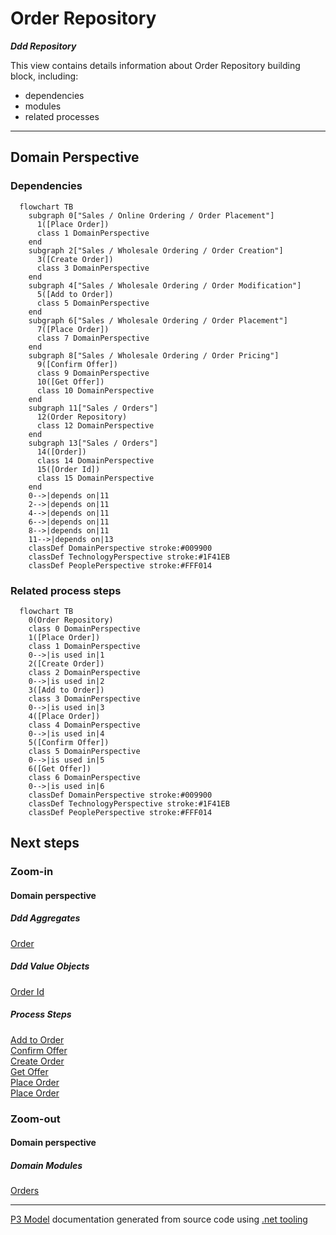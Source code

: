 ﻿
# Order Repository

***Ddd Repository***  

This view contains details information about Order Repository building block, including:
- dependencies
- modules
- related processes  

---



## Domain Perspective


### Dependencies

```mermaid
  flowchart TB
    subgraph 0["Sales / Online Ordering / Order Placement"]
      1([Place Order])
      class 1 DomainPerspective
    end
    subgraph 2["Sales / Wholesale Ordering / Order Creation"]
      3([Create Order])
      class 3 DomainPerspective
    end
    subgraph 4["Sales / Wholesale Ordering / Order Modification"]
      5([Add to Order])
      class 5 DomainPerspective
    end
    subgraph 6["Sales / Wholesale Ordering / Order Placement"]
      7([Place Order])
      class 7 DomainPerspective
    end
    subgraph 8["Sales / Wholesale Ordering / Order Pricing"]
      9([Confirm Offer])
      class 9 DomainPerspective
      10([Get Offer])
      class 10 DomainPerspective
    end
    subgraph 11["Sales / Orders"]
      12(Order Repository)
      class 12 DomainPerspective
    end
    subgraph 13["Sales / Orders"]
      14([Order])
      class 14 DomainPerspective
      15([Order Id])
      class 15 DomainPerspective
    end
    0-->|depends on|11
    2-->|depends on|11
    4-->|depends on|11
    6-->|depends on|11
    8-->|depends on|11
    11-->|depends on|13
    classDef DomainPerspective stroke:#009900
    classDef TechnologyPerspective stroke:#1F41EB
    classDef PeoplePerspective stroke:#FFF014
```

### Related process steps

```mermaid
  flowchart TB
    0(Order Repository)
    class 0 DomainPerspective
    1([Place Order])
    class 1 DomainPerspective
    0-->|is used in|1
    2([Create Order])
    class 2 DomainPerspective
    0-->|is used in|2
    3([Add to Order])
    class 3 DomainPerspective
    0-->|is used in|3
    4([Place Order])
    class 4 DomainPerspective
    0-->|is used in|4
    5([Confirm Offer])
    class 5 DomainPerspective
    0-->|is used in|5
    6([Get Offer])
    class 6 DomainPerspective
    0-->|is used in|6
    classDef DomainPerspective stroke:#009900
    classDef TechnologyPerspective stroke:#1F41EB
    classDef PeoplePerspective stroke:#FFF014
```

## Next steps


### Zoom-in


#### Domain perspective


##### Ddd Aggregates

[Order](Order.md)  

##### Ddd Value Objects

[Order Id](OrderId.md)  

##### Process Steps

[Add to Order](../WholesaleOrdering/OrderModification/AddToOrder.md)  
[Confirm Offer](../WholesaleOrdering/OrderPricing/ConfirmOffer.md)  
[Create Order](../WholesaleOrdering/OrderCreation/CreateOrder.md)  
[Get Offer](../WholesaleOrdering/OrderPricing/GetOffer.md)  
[Place Order](../WholesaleOrdering/OrderPlacement/PlaceOrder.md)  
[Place Order](../OnlineOrdering/OrderPlacement/PlaceOrder.md)  

### Zoom-out


#### Domain perspective


##### Domain Modules

[Orders](Orders.md)  

---

[P3 Model](https://github.com/P3-model/P3-model) documentation generated from source code using [.net tooling](https://github.com/P3-model/P3-model-dotnet)